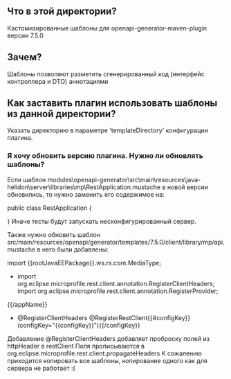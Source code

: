 ## Что в этой директории?
Кастомизированные шаблоны для openapi-generator-maven-plugin версии 7.5.0

## Зачем?
Шаблоны позволяют разметить сгенерированный код (интерфейс контроллера и DTO) аннотациями

## Как заставить плагин использовать шаблоны из данной директории?
Указать директорию в параметре 'templateDirectory' конфигурации плагина.

### Я хочу обновить версию плагина. Нужно ли обновлять шаблоны?
Если шаблон modules\openapi-generator\src\main\resources\java-helidon\server\libraries\mp\RestApplication.mustache
 в новой версии обновились, то нужно заменить его содержимое на:

public class RestApplication {

}
Иначе тесты будут запускать несконфигурированный сервер.

Также нужно обновить шаблон src/main/resources/openapi/generator/templates/7.5.0/client/library/mp/api.mustache
в него были добавлены:

import {{rootJavaEEPackage}}.ws.rs.core.MediaType;

+ import org.eclipse.microprofile.rest.client.annotation.RegisterClientHeaders;
import org.eclipse.microprofile.rest.client.annotation.RegisterProvider;

{{/appName}}
+ @RegisterClientHeaders
@RegisterRestClient{{#configKey}}(configKey="{{configKey}}"){{/configKey}}

Добавление @RegisterClientHeaders добавляет проброску полей из httpHeader в restClient
Поля прописываются в org.eclipse.microprofile.rest.client.propagateHeaders
К сожалению приходится копировать все шаблоны, копирование одного как для сервера не работает :(
#
